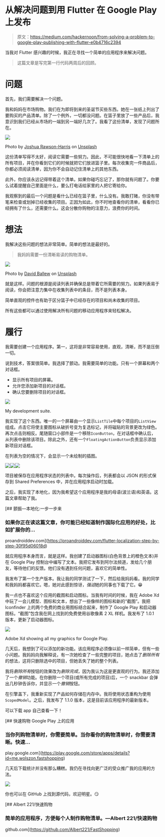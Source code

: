 # 从解决问题到用 Flutter 在 Google Play 上发布

> 原文：<https://medium.com/hackernoon/from-solving-a-problem-to-google-play-publishing-with-flutter-e0b4716c2394>

当我对 Flutter 感兴趣的时候，我正在寻找一个简单的应用程序来解决问题。

> 这篇文章是写完第一行代码两周后的回顾。

# 问题

首先，我们需要解决一个问题。

我和妈妈在市场购物。我们在为即将到来的圣诞节买些东西。她在一张纸上列出了要购买的产品清单。除了一个例外，一切都没问题。在篮子里放了一些产品后，我意识到我们已经从市场的一端到另一端好几次了。我看了这份清单，发现了问题所在。

![](img/8e03db251b527fbe626f4194da607f38.png)

Photo by [Joshua Rawson-Harris](https://unsplash.com/@joshrh19?utm_source=medium&utm_medium=referral) on [Unsplash](https://unsplash.com?utm_source=medium&utm_medium=referral)

这份清单写得不太好，阅读它需要一些努力。因此，不可能很快地看一下清单上的所有项目，并在你看到它们的时候就把它们放进篮子里。每次收集完一件商品后，你都必须阅读清单，因为你不会自动记住清单上的其他东西。

此外，你应该永远记得带着这个清单。如果你碰巧忘记了，那你就有问题了。你要么试着提醒自己里面是什么，要么打电话给家里的人把它寄给你。

我观察到的最后一个问题是看什么已经在篮子里，什么没有。我敢打赌，你没有带笔来检查或划掉已经收集的项目。正因为如此，你不时地查看你的清单，看看你已经拥有了什么，还需要什么。这会分散你购物的注意力，浪费你的时间。

# 想法

我解决这些问题的想法非常简单。简单的想法是最好的。

> 我妈妈需要一份清晰易读的购物清单。

![](img/90b18100821e55defde0062ffaa55ebf.png)

Photo by [David Ballew](https://unsplash.com/@daveballew?utm_source=medium&utm_medium=referral) on [Unsplash](https://unsplash.com?utm_source=medium&utm_medium=referral)

就是这样。问题的根源是阅读列表并确保总是带着它所需要的努力。如果列表易于阅读，你会把注意力集中在收集列表中的条目，而不是列表本身。

简单直观的控件也有助于区分篮子中已经存在的项目和尚未收集的项目。

所有这些都可以通过使用解决所有问题的移动应用程序来轻松解决。

# 履行

我需要创建一个应用程序。第一，这将是非常容易使用，直观，清晰，而不是压倒一切。

说到技术，答案很简单。我选择了颤动。我需要简单的功能。只有一个屏幕和两个对话框。

*   显示所有项目的屏幕。
*   允许您添加新项目的对话框。
*   确认您要删除项目的对话框。

![](img/fef02abc1997e9cb1477a0b4660a432c.png)

My development suite.

我实现了这个东西。唯一的一个屏幕由一个显示`ListTile`中每个项目的`ListView`组成。点击它将使主要图标从破折号变为复选标记，并将磁贴的背景更改为绿色。再次点击则相反。尾随窗口小部件是一个移除`IconButton`，在对话框中确认后，从列表中删除该项目。除此之外，还有一个`FloatingActionButton`负责显示添加新项目对话框。

在列表为空的情况下，会显示一个未绘制的插图。

![](img/cd1241c91407e0213c0351c4600af799.png)![](img/c32407d598dbc41b98f231c3f2a15bfe.png)![](img/950bc156ce5264c46b4ba12f6cd25454.png)

项目被保存在应用程序状态的列表中。每次操作后，列表都会以 JSON 的形式保存到 Shared Preferences 中，并在应用程序启动时加载。

之后，我实现了本地化，因为我希望这个应用程序是我的母语(波兰语)和英语。这篇文章帮助了我。

[](https://proandroiddev.com/flutter-localization-step-by-step-30f95d06018d) [## 颤振—本地化:一步一步来

### 如果你正在读这篇文章，你可能已经知道制作国际化应用的好处，比如扩展你的…

proandroiddev.com](https://proandroiddev.com/flutter-localization-step-by-step-30f95d06018d) 

就应用程序本身而言，就是这样。我创建了启动器图标(白色背景上的橙色文本)并在 Google Play 控制台中编写了文本。我把它发布到阿尔法频道，发给几个朋友，等待他们的反馈。他们没有遇到任何问题，喜欢它的简单性。

我发布了第一个生产版本。我让我的同学测试了一下，然后给我妈妈看。我的同学和我妈妈都喜欢它。嗯，她对此感到惊讶，*强迫*她的同事也下载了它。😁

我一点也不喜欢这个应用的截图和启动图标。当我有时间的时候，我在 Adobe Xd 中玩了一会儿模型、图标和文本，想出了一些像样的图标和新的“截图”。我把 Iconfinder 上的两个免费的商业用图标结合起来，制作了 Google Play 和启动器图标。“截图”包含我在网上找到的免费使用谷歌像素 2 XL 样机。我发布了 1.0.1 版本，更新了启动器图标。

![](img/89a6cc0ee6d38853e6879c1d263dd173.png)

Adobe Xd showing all my graphics for Google Play.

几天后，我想到了可以添加的新功能。该应用程序必须像以前一样简单，但有一些小问题。我妈妈向我解释说，有一次她检查了一些完整的项目，她点击了*删除所有*的想法，这将只删除选中的项目，但她丢失了她的整个列表。

我将*删除所有*按钮的效果改为*删除完成*，因为我认为这是更直观的行为。我还添加了一个*撤销*功能。在你删除一个项目(或所有完成的项目)后，一个 snackbar 会弹出几秒钟告诉你，并显示一个*撤销*按钮。

在引擎盖下，我重新实现了产品如何存储在内存中。我将使用状态重构为使用`ScopedModel`。之后，我发布了 1.1.0 版本，这是目前该应用程序的最新版本。

可以下载 app 自己查看一下！

[](https://play.google.com/store/apps/details?id=me.wolszon.fastshopping) [## 快速购物 Google Play 上的应用

### 当你列购物清单时，你需要简单。当你看你的购物清单时，你需要清晰。快速…

play.google.com](https://play.google.com/store/apps/details?id=me.wolszon.fastshopping) 

几天后下载统计并没有那么糟糕。我仍在寻找向更广泛的受众推广我的应用的方法。

![](img/32b4582697a3f5016efe5f80157e6b0d.png)

你也可以在 GitHub 上找到源代码，欢迎明星。😏

[](https://github.com/Albert221/FastShopping) [## Albert 221/快速购物

### 简单的应用程序，方便每个人制作购物清单。—Albert 221/快速购物

github.com](https://github.com/Albert221/FastShopping)